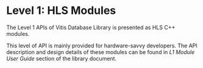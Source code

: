 # Level 1: HLS Modules

The Level 1 APIs of Vitis Database Library is presented as HLS C++ modules.

This level of API is mainly provided for hardware-savvy developers.
The API description and design details of these modules can be found
in _L1 Module User Guide_ section of the library document.
